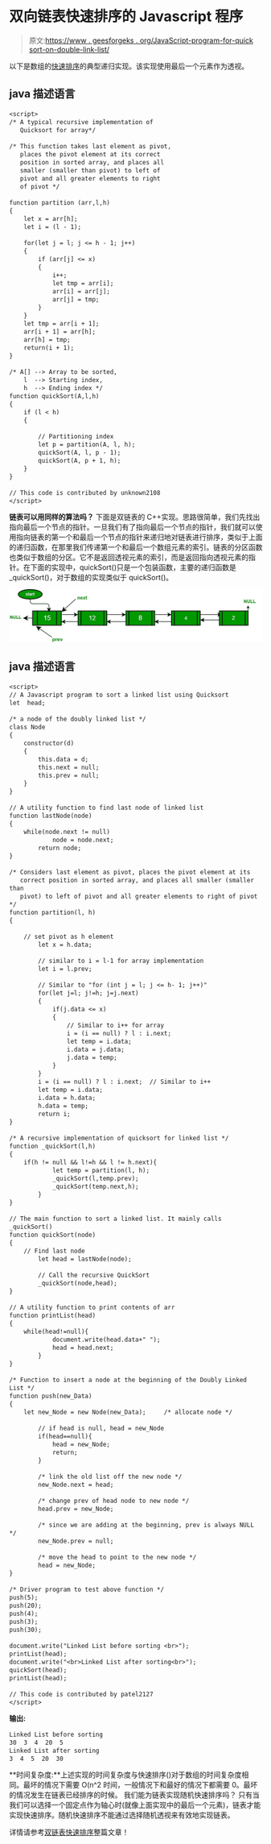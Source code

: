# 双向链表快速排序的 Javascript 程序

> 原文:[https://www . geesforgeks . org/JavaScript-program-for-quick sort-on-double-link-list/](https://www.geeksforgeeks.org/javascript-program-for-quicksort-on-doubly-linked-list/)

以下是数组的[快速排序](http://en.wikipedia.org/wiki/Quicksort)的典型递归实现。该实现使用最后一个元素作为透视。

## java 描述语言

```
<script>
/* A typical recursive implementation of
   Quicksort for array*/

/* This function takes last element as pivot,
   places the pivot element at its correct
   position in sorted array, and places all
   smaller (smaller than pivot) to left of
   pivot and all greater elements to right
   of pivot */

function partition (arr,l,h)
{
    let x = arr[h];
    let i = (l - 1);

    for(let j = l; j <= h - 1; j++)
    {
        if (arr[j] <= x)
        {
            i++;
            let tmp = arr[i];
            arr[i] = arr[j];
            arr[j] = tmp;
        }
    }   
    let tmp = arr[i + 1];
    arr[i + 1] = arr[h];
    arr[h] = tmp;
    return(i + 1);
}

/* A[] --> Array to be sorted,
    l  --> Starting index,
    h  --> Ending index */
function quickSort(A,l,h)
{
    if (l < h)
    {

        // Partitioning index
        let p = partition(A, l, h);
        quickSort(A, l, p - 1); 
        quickSort(A, p + 1, h);
    }
}

// This code is contributed by unknown2108
</script>
```

**链表可以用同样的算法吗？**
下面是双链表的 C++实现。思路很简单，我们先找出指向最后一个节点的指针。一旦我们有了指向最后一个节点的指针，我们就可以使用指向链表的第一个和最后一个节点的指针来递归地对链表进行排序，类似于上面的递归函数，在那里我们传递第一个和最后一个数组元素的索引。链表的分区函数也类似于数组的分区。它不是返回透视元素的索引，而是返回指向透视元素的指针。在下面的实现中，quickSort()只是一个包装函数，主要的递归函数是 _quickSort()，对于数组的实现类似于 quickSort()。

![](img/907e6783a6130c711cfa83c52cb7210e.png)

## java 描述语言

```
<script>
// A Javascript program to sort a linked list using Quicksort
let  head;

/* a node of the doubly linked list */ 
class Node
{
    constructor(d)
    {
        this.data = d;
        this.next = null;
        this.prev = null;
    }
}

// A utility function to find last node of linked list   
function lastNode(node)
{
    while(node.next != null)
            node = node.next;
        return node;
}

/* Considers last element as pivot, places the pivot element at its
   correct position in sorted array, and places all smaller (smaller than
   pivot) to left of pivot and all greater elements to right of pivot */
function partition(l, h)
{

    // set pivot as h element
        let x = h.data;

        // similar to i = l-1 for array implementation
        let i = l.prev;

        // Similar to "for (int j = l; j <= h- 1; j++)"
        for(let j=l; j!=h; j=j.next)
        {
            if(j.data <= x)
            {
                // Similar to i++ for array
                i = (i == null) ? l : i.next;
                let temp = i.data;
                i.data = j.data;
                j.data = temp;
            }
        }
        i = (i == null) ? l : i.next;  // Similar to i++
        let temp = i.data;
        i.data = h.data;
        h.data = temp;
        return i;
}

/* A recursive implementation of quicksort for linked list */
function _quickSort(l,h)
{
    if(h != null && l!=h && l != h.next){
            let temp = partition(l, h);
            _quickSort(l,temp.prev);
            _quickSort(temp.next,h);
        }
}

// The main function to sort a linked list. It mainly calls _quickSort()
function quickSort(node)
{
    // Find last node
        let head = lastNode(node);

        // Call the recursive QuickSort
        _quickSort(node,head);
}

// A utility function to print contents of arr
function printList(head)
{
    while(head!=null){
            document.write(head.data+" ");
            head = head.next;
        }
}

/* Function to insert a node at the beginning of the Doubly Linked List */
function push(new_Data)
{
    let new_Node = new Node(new_Data);     /* allocate node */

        // if head is null, head = new_Node
        if(head==null){
            head = new_Node;
            return;
        }

        /* link the old list off the new node */
        new_Node.next = head;

        /* change prev of head node to new node */
        head.prev = new_Node;

        /* since we are adding at the beginning, prev is always NULL */
        new_Node.prev = null;

        /* move the head to point to the new node */
        head = new_Node;
}

/* Driver program to test above function */
push(5);
push(20);
push(4);
push(3);
push(30);

document.write("Linked List before sorting <br>");
printList(head);
document.write("<br>Linked List after sorting<br>");
quickSort(head);
printList(head);

// This code is contributed by patel2127
</script>
```

**输出:**

```
Linked List before sorting
30  3  4  20  5
Linked List after sorting
3  4  5  20  30
```

**时间复杂度:**上述实现的时间复杂度与快速排序()对于数组的时间复杂度相同。最坏的情况下需要 O(n^2 时间，一般情况下和最好的情况下都需要 0。最坏的情况发生在链表已经排序的时候。
我们能为链表实现随机快速排序吗？
只有当我们可以选择一个固定点作为轴心时(就像上面实现中的最后一个元素)，链表才能实现快速排序。随机快速排序不能通过选择随机透视来有效地实现链表。

详情请参考[双链表快速排序](https://www.geeksforgeeks.org/quicksort-for-linked-list/)整篇文章！